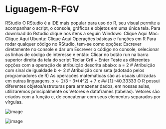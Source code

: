 # Liguagem-R-FGV
RStudio O RStudio é a IDE mais popular para uso do R, seu visual permite a acompanhar o script, o console, gráficos e objetos em uma única tela.  Para download do Rstudio clique nos itens a seguir:  Windows: Clique Aqui  Mac: Clique Aqui  Ubuntu: Clique Aqui  Operações básicas e funções em R Para rodar qualquer código no RStudio, tem-se como opções:  Escrever diretamente no console e dar um  Escrever o código no console, selecionar as linhas de código de interesse e então:  Clicar no botão run na barra superior direita da tela do script Teclar Crtl + Enter Teste as diferentes opções com a operação de atribuição descrita abaixo:  a = 2  # Atribuição com sinal de igualdade   b &lt;- 2 # Atribuição com seta (adotado pelos programadores de R) As operações matemáticas são as usuais utilizadas em outras linguagens.  x &lt;- 2/3 - 3*(4^2) + 7  x ## [1] -40.33333 O R possui diferentes objetos/estruturas para armazenar dados, em nossas aulas, utilizaremos principalmente os Vetores e dataframes (tabelas).  Vetores são criados com a função c, de concatenar com seus elementos separados por vírgulas.

![image](https://user-images.githubusercontent.com/77678430/114655271-44fdbc00-9cc2-11eb-80ff-d5f2124eae2f.png)


![image](https://user-images.githubusercontent.com/77678430/114654576-dff59680-9cc0-11eb-918f-af1f6c401ba1.png)

